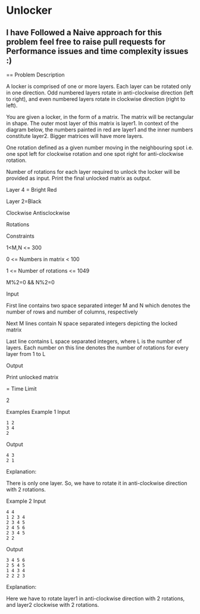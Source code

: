 # Unlocker

## I have Followed a Naive approach for this problem feel free to raise pull requests for Performance issues and time complexity issues :)

== Problem Description

A locker is comprised of one or more layers. Each layer can be rotated only in
one direction. Odd numbered layers rotate in anti-clockwise direction (left to
right), and even numbered layers rotate in clockwise direction (right to left).

You are given a locker, in the form of a matrix. The matrix will be rectangular
in shape. The outer most layer of this matrix is layer1. In context of the
diagram below, the numbers painted in red are layer1 and the inner numbers
constitute layer2. Bigger matrices will have more layers.

One rotation defined as a given number moving in the neighbouring spot i.e.
one spot left for clockwise rotation and one spot right for anti-clockwise
rotation.

Number of rotations for each layer required to unlock the locker will be
provided as input. Print the final unlocked matrix as output.

Layer 4 = Bright Red

Layer 2=Black

 
Clockwise Antisclockwise

Rotations

Constraints

1<M,N <= 300

0 <= Numbers in matrix < 100

1 <= Number of rotations <= 1049

M%2=0 && N%2=0

Input

First line contains two space separated integer M and N which denotes the
number of rows and number of columns, respectively

Next M lines contain N space separated integers depicting the locked matrix

Last line contains L space separated integers, where L is the number of
layers. Each number on this line denotes the number of rotations for every
layer from 1 to L

Output

Print unlocked matrix

= Time Limit

2

Examples
Example 1
Input
```
1 2
3 4
2
```
Output
```
4 3
2 1
```
Explanation:

There is only one layer. So, we have to rotate it in anti-clockwise direction with
2 rotations.


Example 2
Input
```
4 4
1 2 3 4
2 3 4 5
2 4 5 6
2 3 4 5
2 2
```
Output
```
3 4 5 6
2 5 4 5
1 4 3 4
2 2 2 3
```

Explanation:

Here we have to rotate layer1 in anti-clockwise direction with 2 rotations, and
layer2 clockwise with 2 rotations.
